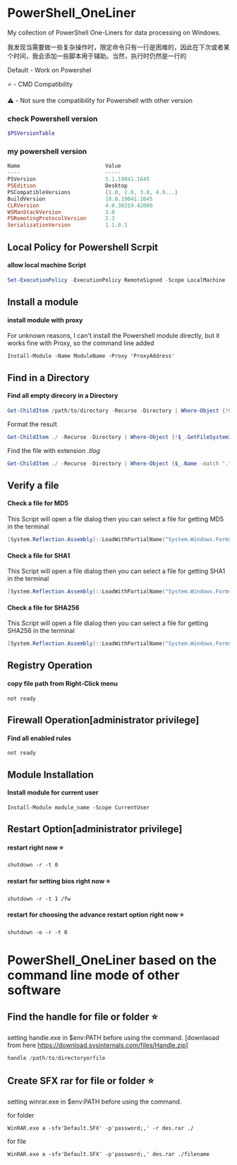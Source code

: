 # PowerShell_OneLiner
My collection of PowerShell One-Liners for data processing on Windows.

我发现当需要做一些复杂操作时，限定命令只有一行是困难的，因此在下次或者某个时间，我会添加一些脚本用于辅助。当然，执行时仍然是一行的

Default - Work on Powershel

⭐ - CMD Compatibility

⚠️ - Not sure the compatibility for Powershell with other version


### check Powershell version

```PowerShell
$PSVersionTable
```

### my powershell version

```powershell
Name                           Value
----                           -----
PSVersion                      5.1.19041.1645
PSEdition                      Desktop
PSCompatibleVersions           {1.0, 2.0, 3.0, 4.0...}
BuildVersion                   10.0.19041.1645
CLRVersion                     4.0.30319.42000
WSManStackVersion              3.0
PSRemotingProtocolVersion      2.3
SerializationVersion           1.1.0.1
```

## Local Policy for Powershell Scrpit

#### allow local machine Script

```PowerShell
Set-ExecutionPolicy -ExecutionPolicy RemoteSigned -Scope LocalMachine
```

## Install a module

#### install module with proxy
For unknown reasons, I can't install the Powershell module directly, but it works fine with Proxy, so the command line added
```
Install-Module -Name ModuleName -Proxy 'ProxyAddress'
```

## Find in a Directory

#### Find all empty direcory in a Directory

```PowerShell
Get-ChildItem /path/to/directory -Recurse -Directory | Where-Object {!$_.GetFileSystemInfos().Count}
```
Format the result
```Powershell
Get-ChildItem ./ -Recurse -Directory | Where-Object {!$_.GetFileSystemInfos().Count} | Format-Table -Property FullName, LastWriteTime
```
Find the file with extension $.tlog$
```Powershell
Get-ChildItem ./ -Recurse -Directory | Where-Object {$_.Name -match ".*\.tlog$"} | Format-Table -Property FullName, LastWriteTime
```
## Verify a file

#### Check a file for MD5

This Script will open a file dialog then you can select a file for getting MD5 in the terminal

```PowerShell
[System.Reflection.Assembly]::LoadWithPartialName("System.Windows.Forms") | Out-Null;$p = New-Object System.Windows.Forms.OpenFileDialog -Property @{Filter = "All|*.*"}; if($p.ShowDialog() -eq $true){$filename = $p.FileNames; certutil -hashfile $filename MD5}
```

#### Check a file for SHA1

This Script will open a file dialog then you can select a file for getting SHA1 in the terminal

```PowerShell
[System.Reflection.Assembly]::LoadWithPartialName("System.Windows.Forms") | Out-Null;$p = New-Object System.Windows.Forms.OpenFileDialog -Property @{Filter = "All|*.*"}; if($p.ShowDialog() -eq $true){$filename = $p.FileNames; certutil -hashfile $filename SHA1}
```

#### Check a file for SHA256

This Script will open a file dialog then you can select a file for getting SHA256 in the terminal

```PowerShell
[System.Reflection.Assembly]::LoadWithPartialName("System.Windows.Forms") | Out-Null;$p = New-Object System.Windows.Forms.OpenFileDialog -Property @{Filter = "All|*.*"}; if($p.ShowDialog() -eq $true){$filename = $p.FileNames; certutil -hashfile $filename SHA256}
```

## Registry Operation

#### copy file path from Right-Click menu

```
not ready
```
## Firewall Operation[administrator privilege]

#### Find all enabled rules

```
not ready
```

## Module Installation

#### Install module for current user

```
Install-Module module_name -Scope CurrentUser
```
## Restart Option[administrator privilege]

#### restart right now ⭐
```
shutdown -r -t 0
```

#### restart for setting bios right now ⭐
```
shutdown -r -t 1 /fw
```

#### restart for choosing the advance restart option right now ⭐
```
shutdown -o -r -t 0
```

# PowerShell_OneLiner based on the command line mode of other software

## Find the handle for file or folder ⭐

setting handle.exe in $env:PATH before using the command. [downlaoad from here https://download.sysinternals.com/files/Handle.zip]

```Powershell
handle /path/to/directoryorfile
```

## Create SFX rar for file or folder ⭐

setting winrar.exe in $env:PATH before using the command. 

for folder
```
WinRAR.exe a -sfx'Default.SFX' -p'password;,' -r des.rar ./
```

for file
```
WinRAR.exe a -sfx'Default.SFX' -p'password;,' des.rar ./filename
```
